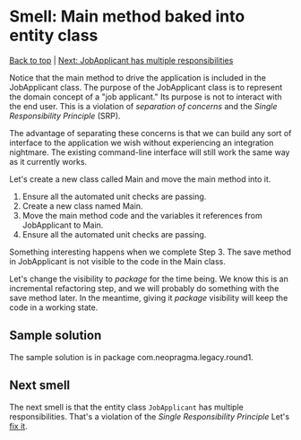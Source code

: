 # Smell: Main method baked into entity class

[Back to top](notes.md) | [Next: JobApplicant has multiple responsibilities](notes-srp-violation.md)

Notice that the main method to drive the application is included in the JobApplicant class. The purpose of the JobApplicant class is to represent the domain concept of a "job applicant." Its purpose is not to interact with the end user. This is a violation of _separation of concerns_ and the _Single Responsibility Principle_ (SRP).

The advantage of separating these concerns is that we can build any sort of interface to the application we wish without experiencing an integration nightmare. The existing command-line interface will still work the same way as it currently works.

Let's create a new class called Main and move the main method into it.

1. Ensure all the automated unit checks are passing.
2. Create a new class named Main.
3. Move the main method code and the variables it references from JobApplicant to Main.
4. Ensure all the automated unit checks are passing.

Something interesting happens when we complete Step 3. The save method in JobApplicant is not visible to the code in the Main class. 

Let's change the visibility to _package_ for the time being. We know this is an incremental refactoring step, and we will probably do something with the save method later. In the meantime, giving it _package_ visibility will keep the code in a working state.

## Sample solution

The sample solution is in package com.neopragma.legacy.round1.

## Next smell

The next smell is that the entity class ```JobApplicant``` has multiple responsibilities. That's a violation of the _Single Responsibility Principle_ Let's [fix it](notes-srp-violation.md).

